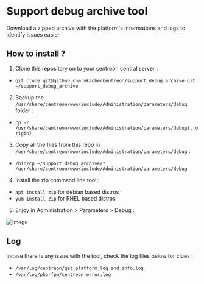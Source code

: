 # Support debug archive tool
Download a zipped archive with the platform's informations and logs to identify issues easier

## How to install ?
1. Clone this repository on to your centreon central server :
- ```git clone git@github.com:ykacherCentreon/support_debug_archive.git ~/support_debug_archive```
2. Backup the ```/usr/share/centreon/www/include/Administration/parameters/debug``` folder : 
- ```cp -r /usr/share/centreon/www/include/Administration/parameters/debug{,.origin}```
3. Copy all the files from this repo in 
```/usr/share/centreon/www/include/Administration/parameters/debug``` :
- ```/bin/cp ~/support_debug_archive/* /usr/share/centreon/www/include/Administration/parameters/debug```
4. Install the zip command line tool : 
- ```apt install zip``` for debian based distros 
- ```yum install zip``` for RHEL based distros
5. Enjoy in Administration  >  Parameters  >  Debug :

<img alt="image" src="https://github.com/ykacherCentreon/support_debug_archive/assets/85548802/ba40fe1c-b8b1-4b93-9e5e-8106e5ad8c7e">

## Log
Incase there is any issue with the tool, check the log files below for clues :
- ```/var/log/centreon/get_platform_log_and_info.log```
- ```/var/log/php-fpm/centreon-error.log```
